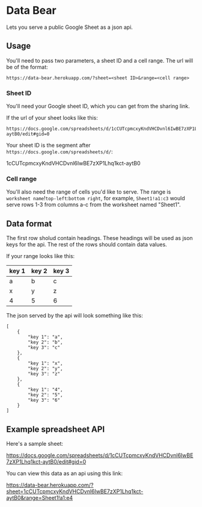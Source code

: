 # Data Bear

Lets you serve a public Google Sheet as a json api.

## Usage

You'll need to pass two parameters, a sheet ID and a cell range. The url will be of the format:

    https://data-bear.herokuapp.com/?sheet=<sheet ID>&range=<cell range>

### Sheet ID

You'll need your Google sheet ID, which you can get from the sharing link.

If the url of your sheet looks like this:

    https://docs.google.com/spreadsheets/d/1cCUTcpmcxyKndVHCDvnl6IwBE7zXP1Lhq1kct-aytB0/edit#gid=0

Your sheet ID is the segment after `https://docs.google.com/spreadsheets/d/`:

   1cCUTcpmcxyKndVHCDvnl6IwBE7zXP1Lhq1kct-aytB0

### Cell range

You'll also need the range of cells you'd like to serve. The range is `worksheet name`!`top-left`:`bottom right`, for example, `Sheet1!a1:c3` would serve rows 1-3 from columns a-c from the worksheet named "Sheet1".

## Data format

The first row sholud contain headings. These headings will be used as json keys for the api. The rest of the rows should contain data values.

If your range looks like this:

| key 1 | key 2 | key 3 |
|-------|-------|-------|
| a     | b     | c     |
| x     | y     | z     |
| 4     | 5     | 6     |

The json served by the api will look something like this:

    [
        {
            "key 1": "a",
            "key 2": "b",
            "key 3": "c"
        },
        {
            "key 1": "x",
            "key 2": "y",
            "key 3": "z"
        },
        {
            "key 1": "4",
            "key 2": "5",
            "key 3": "6"
        }
    ]

## Example spreadsheet API

Here's a sample sheet:

https://docs.google.com/spreadsheets/d/1cCUTcpmcxyKndVHCDvnl6IwBE7zXP1Lhq1kct-aytB0/edit#gid=0

You can view this data as an api using this link:

https://data-bear.herokuapp.com/?sheet=1cCUTcpmcxyKndVHCDvnl6IwBE7zXP1Lhq1kct-aytB0&range=Sheet1!a1:e4

